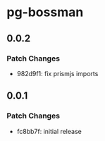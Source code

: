 # pg-bossman

## 0.0.2

### Patch Changes

- 982d9f1: fix prismjs imports

## 0.0.1

### Patch Changes

- fc8bb7f: initial release
